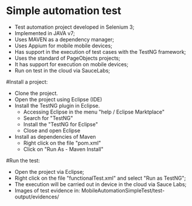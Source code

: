 # Simple automation test

- Test automation project developed in Selenium 3;
- Implemented in JAVA v7;
- Uses MAVEN as a dependency manager;
- Uses Appium for mobile mobile devices;
- Has support in the execution of test cases with the TestNG framework;
- Uses the standard of PageObjects projects;
- It has support for execution on mobile devices;
- Run on test in the cloud via SauceLabs;

#Install a project:

- Clone the project.
- Open the project using Eclipse (IDE)
- Install the TestNG plugin in Eclipse.
  - Accessing Eclipse in the menu "help / Eclipse Marktplace"
  - Search for "TestNG"
  - Install the "TestNG for Eclipse"
  - Close and open Eclipse
- Install as dependencies of Maven
  - Right click on the file "pom.xml"
  - Click on "Run As - Maven Install"

#Run the test:

- Open the project via Eclipse;
- Right click on the file "functionalTest.xml" and select "Run as TestNG";
- The execution will be carried out in device in the cloud via Sauce Labs;
- Images of test evidence in: MobileAutomationSimpleTest/test-output/evidences/

